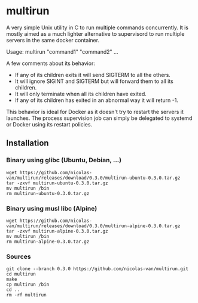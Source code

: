 
multirun
========

A very simple Unix utility in C to run multiple commands concurrently. It is mostly aimed as a much lighter alternative to
supervisord to run multiple servers in the same docker container.

Usage: multirun "command1" "command2" ...

A few comments about its behavior:

* If any of its children exits it will send SIGTERM to all the others.
* It will ignore SIGINT and SIGTERM but will forward them to all its children.
* It will only terminate when all its children have exited.
* If any of its children has exited in an abnormal way it will return -1.

This behavior is ideal for Docker as it doesn't try to restart the servers it launches. The process supervision job can simply be delegated to systemd or Docker using its restart policies.

Installation
------------

### Binary using glibc (Ubuntu, Debian, ...)

    wget https://github.com/nicolas-van/multirun/releases/download/0.3.0/multirun-ubuntu-0.3.0.tar.gz
    tar -zxvf multirun-ubuntu-0.3.0.tar.gz
    mv multirun /bin
    rm multirun-ubuntu-0.3.0.tar.gz
    
### Binary using musl libc (Alpine)

    wget https://github.com/nicolas-van/multirun/releases/download/0.3.0/multirun-alpine-0.3.0.tar.gz
    tar -zxvf multirun-alpine-0.3.0.tar.gz
    mv multirun /bin
    rm multirun-alpine-0.3.0.tar.gz
    
### Sources

    git clone --branch 0.3.0 https://github.com/nicolas-van/multirun.git
    cd multirun
    make
    cp multirun /bin
    cd ..
    rm -rf multirun
    

